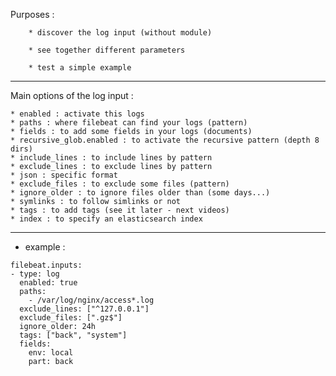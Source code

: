 


Purposes :

		* discover the log input (without module)

		* see together different parameters

		* test a simple example

------------------------------------------------------------------



Main options of the log input :

    * enabled : activate this logs
    * paths : where filebeat can find your logs (pattern)
    * fields : to add some fields in your logs (documents)
    * recursive_glob.enabled : to activate the recursive pattern (depth 8 dirs)
    * include_lines : to include lines by pattern
    * exclude_lines : to exclude lines by pattern
    * json : specific format
    * exclude_files : to exclude some files (pattern)
    * ignore_older : to ignore files older than (some days...)
    * symlinks : to follow simlinks or not
    * tags : to add tags (see it later - next videos)
    * index : to specify an elasticsearch index


------------------------------------------------------------------



* example :

```
filebeat.inputs:
- type: log
  enabled: true
  paths:
    - /var/log/nginx/access*.log
  exclude_lines: ["^127.0.0.1"]
  exclude_files: [".gz$"]
  ignore_older: 24h
  tags: ["back", "system"]
  fields:
    env: local
    part: back
```

